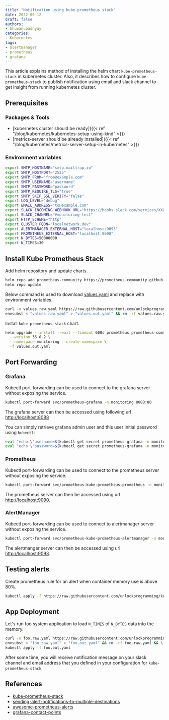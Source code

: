 ```yaml
---
title: "Notification using kube prometheus stack"
date: 2022-06-12
draft: false
authors:
- bhuwanupadhyay
categories:
- Kubernetes
tags:
- alertmanager
- prometheus
- grafana
---
```


This article explains method of installing the helm chart `kube-prometheus-stack` in kubernetes cluster. Also, it describes how to configure `kube-prometheus-stack` to publish notification using email and slack channel to get insight from running kubernetes cluster.

<!--more-->

## Prerequisites

### Packages & Tools

- [kubernetes cluster should be ready]({{< ref "/blog/kubernetes/kubernetes-setup-using-kind" >}})
- [metrics-server should be already installed]({{< ref "/blog/kubernetes/metrics-server-setup-in-kubernetes" >}})

### Environment variables

```bash
export SMTP_HOSTNAME="smtp.mailtrap.io"
export SMTP_HOSTPORT="2525"
export SMTP_FROM="from@example.com"
export SMTP_USERNAME="username"
export SMTP_PASSWORD="password"
export SMTP_REQUIRE_TLS="true"
export SMTP_SKIP_SSL_VERIFY="false"
export LOG_LEVEL="debug"
export EMAIL_ADDRESS="to@example.com"
export SLACK_INCOMING_WEBHOOK_URL="https://hooks.slack.com/services/XXXX"
export SLACK_CHANNEL="#monitoring-test"
export HTTP_SCHEME="http"
export CLUSTER_FQDN="localnetwork.dev"
export ALERTMANAGER_EXTERNAL_HOST="localhost:9093"
export PROMETHEUS_EXTERNAL_HOST="localhost:9090"
export N_BYTES=50000000
export N_TIMES=30
```

## Install Kube Prometheus Stack

Add helm repository and update charts.

```bash
helm repo add prometheus-community https://prometheus-community.github.io/helm-charts
helm repo update
```

Below command is used to download [values.yaml](https://raw.githubusercontent.com/unlockprogramming/kubernetes/main/notification-using-kube-prometheus-stack/values.yaml) and replace with environment variables.

```bash
curl -o values.raw.yaml https://raw.githubusercontent.com/unlockprogramming/kubernetes/main/notification-using-kube-prometheus-stack/values.yaml && \
envsubst < "values.raw.yaml" > "values.out.yaml" && rm -rf values.raw.yaml
```

Install `kube-prometheus-stack` chart.

```bash
helm upgrade --install --wait --timeout 600s prometheus prometheus-community/kube-prometheus-stack \
  --version 36.0.2 \
  --namespace monitoring --create-namespace \
  -f values.out.yaml
```

## Port Forwarding

### Grafana

Kubectl port-forwarding can be used to connect to the grafana server without exposing the service.

```bash
kubectl port-forward svc/prometheus-grafana -n monitoring 8088:80
```

The grafana server can then be accessed using following url [http://localhost:8088](http://localhost:8088)

You can simply retrieve grafana admin user and this user initial password using `kubectl`:

```bash
eval "echo \"username=$(kubectl get secret prometheus-grafana -n monitoring -o jsonpath='{.data.admin-user}' | base64 -d)\""
eval "echo \"password=$(kubectl get secret prometheus-grafana -n monitoring -o jsonpath='{.data.admin-password}' | base64 -d)\""
```

### Prometheus

Kubectl port-forwarding can be used to connect to the prometheus server without exposing the service.

```bash
kubectl port-forward svc/prometheus-kube-prometheus-prometheus -n monitoring 9090:9090
```

The prometheus server can then be accessed using url [http://localhost:9090](http://localhost:9090).

### AlertManager

Kubectl port-forwarding can be used to connect to alertmanager server without exposing the service.

```bash
kubectl port-forward svc/prometheus-kube-prometheus-alertmanager -n monitoring 9093:9093
```

The alertmanger server can then be accessed using url [http://localhost:9093](http://localhost:9093).

## Testing alerts

Create prometheus rule for an alert when container memory use is above 80%.

```bash
kubectl apply -f https://raw.githubusercontent.com/unlockprogramming/kubernetes/main/notification-using-kube-prometheus-stack/docker-containers.yaml
```

## App Deployment

Let's run foo system application to load `N_TIMES` of `N_BYTES` data into the memory.

```bash
curl -o foo.raw.yaml https://raw.githubusercontent.com/unlockprogramming/kubernetes/main/notification-using-kube-prometheus-stack/deployment.yaml && \
envsubst < "foo.raw.yaml" > "foo.out.yaml" && rm -rf foo.raw.yaml && \
kubectl apply -f foo.out.yaml
```

After some time, you will receive notification message on your slack channel and email address that you defined in your configuration for `kube-prometheus-stack`.

## References
- [kube-prometheus-stack](https://artifacthub.io/packages/helm/prometheus-community/kube-prometheus-stack)
- [sending-alert-notifications-to-multiple-destinations](https://www.robustperception.io/sending-alert-notifications-to-multiple-destinations)
- [awesome-prometheus-alerts](https://github.com/samber/awesome-prometheus-alerts/blob/master/dist/rules/docker-containers/google-cadvisor.yml)
- [grafana-contact-points](https://grafana.com/docs/grafana/next/alerting/contact-points/)